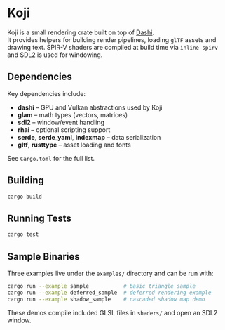 # Koji

Koji is a small rendering crate built on top of [Dashi](https://github.com/JordanHendl/dashi).  
It provides helpers for building render pipelines, loading `glTF` assets and drawing text.
SPIR-V shaders are compiled at build time via `inline-spirv` and SDL2 is used for windowing.

## Dependencies

Key dependencies include:

- **dashi** &ndash; GPU and Vulkan abstractions used by Koji
- **glam** &ndash; math types (vectors, matrices)
- **sdl2** &ndash; window/event handling
- **rhai** &ndash; optional scripting support
- **serde**, **serde_yaml**, **indexmap** &ndash; data serialization
- **gltf**, **rusttype** &ndash; asset loading and fonts

See `Cargo.toml` for the full list.

## Building

```bash
cargo build
```

## Running Tests

```bash
cargo test
```

## Sample Binaries

Three examples live under the `examples/` directory and can be run with:

```bash
cargo run --example sample           # basic triangle sample
cargo run --example deferred_sample  # deferred rendering example
cargo run --example shadow_sample    # cascaded shadow map demo
```

These demos compile included GLSL files in `shaders/` and open an SDL2 window.
